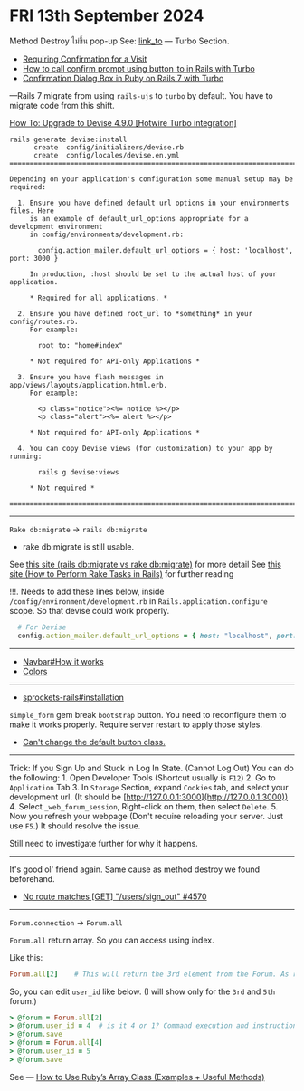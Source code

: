 # FRI 13th September 2024

Method Destroy ไม่ขึ้น pop-up
See: [link_to](https://api.rubyonrails.org/classes/ActionView/Helpers/UrlHelper.html#method-i-link_to) — Turbo Section.

- [Requiring Confirmation for a Visit](https://turbo.hotwired.dev/handbook/drive#performing-visits-with-a-different-method)
- [How to call confirm prompt using button_to in Rails with Turbo](https://stackoverflow.com/questions/70994322/how-to-call-confirm-prompt-using-button-to-in-rails-with-turbo)
- [Confirmation Dialog Box in Ruby on Rails 7 with Turbo](https://www.karinabaha.com/posts/confirmation-dialog-box-in-ruby-on-rails-7-with-turbo)

—Rails 7 migrate from using `rails-ujs` to `turbo` by default. You have to migrate code from this shift.

[How To: Upgrade to Devise 4.9.0 [Hotwire Turbo integration]](https://github.com/heartcombo/devise/wiki/How-To:-Upgrade-to-Devise-4.9.0-%5BHotwire-Turbo-integration%5D)

```text
rails generate devise:install
      create  config/initializers/devise.rb
      create  config/locales/devise.en.yml
===============================================================================

Depending on your application's configuration some manual setup may be required:

  1. Ensure you have defined default url options in your environments files. Here
     is an example of default_url_options appropriate for a development environment
     in config/environments/development.rb:

       config.action_mailer.default_url_options = { host: 'localhost', port: 3000 }

     In production, :host should be set to the actual host of your application.

     * Required for all applications. *

  2. Ensure you have defined root_url to *something* in your config/routes.rb.
     For example:

       root to: "home#index"

     * Not required for API-only Applications *

  3. Ensure you have flash messages in app/views/layouts/application.html.erb.
     For example:

       <p class="notice"><%= notice %></p>
       <p class="alert"><%= alert %></p>

     * Not required for API-only Applications *

  4. You can copy Devise views (for customization) to your app by running:

       rails g devise:views

     * Not required *

===============================================================================
```

---

`Rake db:migrate` -> `rails db:migrate`

- rake db:migrate is still usable.

See [this site (rails db:migrate vs rake db:migrate)](https://stackoverflow.com/questions/38403533/rails-dbmigrate-vs-rake-dbmigrate) for more detail
See [this site (How to Perform Rake Tasks in Rails)](https://dev.to/afaq_shahid/how-to-perform-rake-tasks-in-rails-ol2) for further reading

!!!. Needs to add these lines below, inside `/config/environment/development.rb` in `Rails.application.configure` scope. So that devise could work properly.

```ruby
  # For Devise
  config.action_mailer.default_url_options = { host: "localhost", port: 3000 }
```

---

- [Navbar#How it works](https://getbootstrap.com/docs/5.3/components/navbar/#how-it-works)
- [Colors](https://getbootstrap.com/docs/5.3/customize/color/#colors)

---

- [sprockets-rails#installation](https://github.com/rails/sprockets-rails?tab=readme-ov-file#installation)

`simple_form` gem break `bootstrap` button. You need to reconfigure them to make it works properly. Require server restart to apply those styles.

- [Can't change the default button class.](https://github.com/heartcombo/simple_form/issues/1307)

---

Trick: If you Sign Up and Stuck in Log In State. (Cannot Log Out) You can do the following:
    1. Open Developer Tools (Shortcut usually is `F12`)
    2. Go to `Application` Tab
    3. In `Storage` Section, expand `Cookies` tab, and select your development url. (It should be [http://127.0.0.1:3000](http://127.0.0.1:3000))
    4. Select `_web_forum_session`, Right-click on them, then select `Delete`.
    5. Now you refresh your webpage (Don't require reloading your server. Just use `F5`.) It should resolve the issue.

Still need to investigate further for why it happens.

---

It's good ol' friend again. Same cause as method destroy we found beforehand.

- [No route matches [GET] "/users/sign_out" #4570](https://github.com/heartcombo/devise/issues/4570)

---

`Forum.connection` -> `Forum.all`

`Forum.all` return array. So you can access using index.

Like this:

```ruby
Forum.all[2]    # This will return the 3rd element from the Forum. As ruby index is start at 0.
```

So, you can edit `user_id` like below. (I will show only for the `3rd` and `5th` forum.)

```ruby
> @forum = Forum.all[2]
> @forum.user_id = 4  # is it 4 or 1? Command execution and instruction is contradict with each other. From the context, it should be 1. Because this forum is about football. Therefore, user 1 which is football player are more suitable here.
> @forum.save
> @forum = Forum.all[4]
> @forum.user_id = 5
> @forum.save
```

See — [How to Use Ruby’s Array Class (Examples + Useful Methods)](https://www.rubyguides.com/2015/05/ruby-arrays/)
